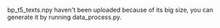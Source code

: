 bp_t5_texts.npy haven't been uploaded because of its big size, you can generate it by running data_process.py.
